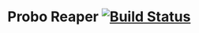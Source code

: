 # Probo Reaper [![Build Status](https://travis-ci.com/ProboCI/probo-reaper.svg?token=pJbXLsRQ8Y3ycLpeAsZF&branch=master)](https://travis-ci.com/ProboCI/probo-reaper)
